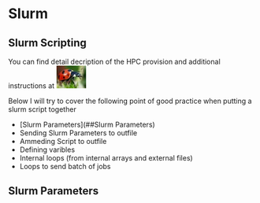 # Slurm
## Slurm Scripting

You can find detail decription of the HPC provision and additional instructions at 
[![HPC Services - School of Biosciences](https://github.com/Peter-Kille/slurm_guide/blob/main/docs/lady_bird.jpg?branch=main)](http://hpc.bios.cf.ac.uk/)

Below I will try to cover the following point of good practice when putting a slurm script together

- [Slurm Parameters](##Slurm Parameters)
- Sending Slurm Parameters to outfile
- Ammeding Script to outfile
- Defining varibles
- Internal loops (from internal arrays and external files)
- Loops to send batch of jobs

## Slurm Parameters

